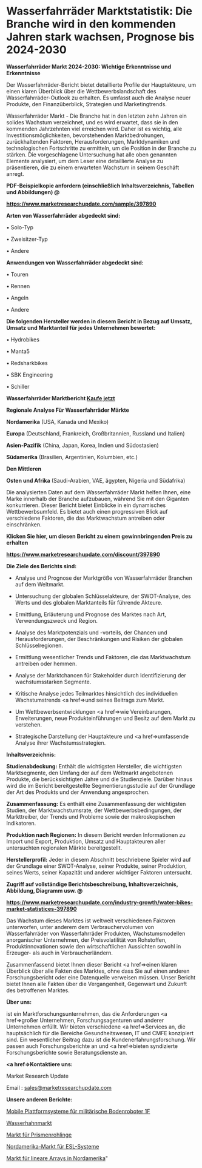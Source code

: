 # Wasserfahrräder Marktstatistik: Die Branche wird in den kommenden Jahren stark wachsen, Prognose bis 2024-2030

<strong>Wasserfahrräder Markt 2024-2030: Wichtige Erkenntnisse und Erkenntnisse</strong>

Der Wasserfahrräder-Bericht bietet detaillierte Profile der Hauptakteure, um einen klaren Überblick über die Wettbewerbslandschaft des Wasserfahrräder-Outlook zu erhalten. Es umfasst auch die Analyse neuer Produkte, den Finanzüberblick, Strategien und Marketingtrends.

Wasserfahrräder Markt - Die Branche hat in den letzten zehn Jahren ein solides Wachstum verzeichnet, und es wird erwartet, dass sie in den kommenden Jahrzehnten viel erreichen wird. Daher ist es wichtig, alle Investitionsmöglichkeiten, bevorstehenden Marktbedrohungen, zurückhaltenden Faktoren, Herausforderungen, Marktdynamiken und technologischen Fortschritte zu ermitteln, um die Position in der Branche zu stärken. Die vorgeschlagene Untersuchung hat alle oben genannten Elemente analysiert, um dem Leser eine detaillierte Analyse zu präsentieren, die zu einem erwarteten Wachstum in seinem Geschäft anregt.



<strong><b>PDF-Beispielkopie anfordern (einschließlich Inhaltsverzeichnis, Tabellen und Abbildungen) @ </b></strong>

<strong><a href=https://www.marketresearchupdate.com/sample/397890>

<strong>https://www.marketresearchupdate.com/sample/397890</u></a></strong></strong>



<strong>Arten von Wasserfahrräder abgedeckt sind:</strong>

• Solo-Typ

• Zweisitzer-Typ

• Andere



<strong>Anwendungen von Wasserfahrräder abgedeckt sind:</strong>

• Touren

• Rennen

• Angeln

• Andere



<strong>Die folgenden Hersteller werden in diesem Bericht in Bezug auf Umsatz, Umsatz und Marktanteil für jedes Unternehmen bewertet:</strong>

• Hydrobikes

• Manta5

• Redsharkbikes

• SBK Engineering

• Schiller



<strong>Wasserfahrräder Marktbericht <a href=https://www.marketresearchupdate.com/buynow/397890>Kaufe jetzt</a></strong>



<strong>Regionale Analyse Für Wasserfahrräder Märkte</strong>



<strong>Nordamerika</strong> (USA, Kanada und Mexiko)



<strong>Europa</strong> (Deutschland, Frankreich, Großbritannien, Russland und Italien)



<strong>Asien-Pazifik</strong> (China, Japan, Korea, Indien und Südostasien)



<strong>Südamerika</strong> (Brasilien, Argentinien, Kolumbien, etc.)



<strong>Den Mittleren</strong> 

<strong>Osten und Afrika</strong> (Saudi-Arabien, VAE, ägypten, Nigeria und Südafrika)

Die analysierten Daten auf dem Wasserfahrräder Markt helfen Ihnen, eine Marke innerhalb der Branche aufzubauen, während Sie mit den Giganten konkurrieren. Dieser Bericht bietet Einblicke in ein dynamisches Wettbewerbsumfeld. Es bietet auch einen progressiven Blick auf verschiedene Faktoren, die das Marktwachstum antreiben oder einschränken.



<strong>Klicken Sie hier, um diesen Bericht zu einem gewinnbringenden Preis zu erhalten
</strong>

<strong><a href=https://www.marketresearchupdate.com/discount/397890>https://www.marketresearchupdate.com/discount/397890</b></u></strong></a>



<strong>Die Ziele des Berichts sind:</strong>

- Analyse und Prognose der Marktgröße von Wasserfahrräder Branchen auf dem Weltmarkt.

- Untersuchung der globalen Schlüsselakteure, der SWOT-Analyse, des Werts und des globalen Marktanteils für führende Akteure.

- Ermittlung, Erläuterung und Prognose des Marktes nach Art, Verwendungszweck und Region.

- Analyse des Marktpotenzials und -vorteils, der Chancen und Herausforderungen, der Beschränkungen und Risiken der globalen Schlüsselregionen.

- Ermittlung wesentlicher Trends und Faktoren, die das Marktwachstum antreiben oder hemmen.

- Analyse der Marktchancen für Stakeholder durch Identifizierung der wachstumsstarken Segmente.

- Kritische Analyse jedes Teilmarktes hinsichtlich des individuellen Wachstumstrends <a href=>und</a> seines Beitrags zum Markt.

- Um Wettbewerbsentwicklungen <a href=>wie</a> Vereinbarungen, Erweiterungen, neue Produkteinführungen und Besitz auf dem Markt zu verstehen.

- Strategische Darstellung der Hauptakteure und <a href=>umfas</a>sende Analyse ihrer Wachstumsstrategien.



<strong>Inhaltsverzeichnis:</strong>



<strong>Studienabdeckung:</strong> Enthält die wichtigsten Hersteller, die wichtigsten Marktsegmente, den Umfang der auf dem Weltmarkt angebotenen Produkte, die berücksichtigten Jahre und die Studienziele. Darüber hinaus wird die im Bericht bereitgestellte Segmentierungsstudie auf der Grundlage der Art des Produkts und der Anwendung angesprochen.



<strong>Zusammenfassung:</strong> Es enthält eine Zusammenfassung der wichtigsten Studien, der Marktwachstumsrate, der Wettbewerbsbedingungen, der Markttreiber, der Trends und Probleme sowie der makroskopischen Indikatoren.



<strong>Produktion nach Regionen:</strong> In diesem Bericht werden Informationen zu Import und Export, Produktion, Umsatz und Hauptakteuren aller untersuchten regionalen Märkte bereitgestellt.



<strong>Herstellerprofil:</strong> Jeder in diesem Abschnitt beschriebene Spieler wird auf der Grundlage einer SWOT-Analyse, seiner Produkte, seiner Produktion, seines Werts, seiner Kapazität und anderer wichtiger Faktoren untersucht.



<strong><b>Zugriff auf vollständige Berichtsbeschreibung, Inhaltsverzeichnis, Abbildung, Diagramm usw. @ </b></strong>

<strong><a href=https://www.marketresearchupdate.com/industry-growth/water-bikes-market-statistices-397890>https://www.marketresearchupdate.com/industry-growth/water-bikes-market-statistices-397890</a></strong>

Das Wachstum dieses Marktes ist weltweit verschiedenen Faktoren unterworfen, unter anderem dem Verbrauchervolumen von Wasserfahrräder von Wasserfahrräder Produkten, Wachstumsmodellen anorganischer Unternehmen, der Preisvolatilität von Rohstoffen, Produktinnovationen sowie den wirtschaftlichen Aussichten sowohl in Erzeuger- als auch in Verbraucherländern.

Zusammenfassend bietet Ihnen dieser Bericht <a href=>einen</a> klaren Überblick über alle Fakten des Marktes, ohne dass Sie auf einen anderen Forschungsbericht oder eine Datenquelle verweisen müssen. Unser Bericht bietet Ihnen alle Fakten über die Vergangenheit, Gegenwart und Zukunft des betroffenen Marktes.



<strong>Über uns:</strong>

 ist ein Marktforschungsunternehmen, das die Anforderungen <a href=>großer</a> Unternehmen, Forschungsagenturen und anderer Unternehmen erfüllt. Wir bieten verschiedene <a href=>Services</a> an, die hauptsächlich für die Bereiche Gesundheitswesen, IT und CMFE konzipiert sind. Ein wesentlicher Beitrag dazu ist die Kundenerfahrungsforschung. Wir passen auch Forschungsberichte an und <a href=>bieten</a> syndizierte Forschungsberichte sowie Beratungsdienste an.



<strong><a href=>Kontaktiere uns:</a></strong>

Market Research Update

Email : sales@marketresearchupdate.com



<strong>Unsere anderen Berichte:</strong>

<a href=https://www.linkedin.com/pulse/military-ground-robot-mobile-platform-systems-1f>Mobile Plattformsysteme für militärische Bodenroboter 1F</a>

<a href=https://www.linkedin.com/pulse/faucet-market-report-2023-top-company-trends>Wasserhahnmarkt</a>

<a href=https://www.linkedin.com/pulse/prism-blanks-market-outlooks-2023-size-players>Markt für Prismenrohlinge</a>

<a href=https://www.linkedin.com/pulse/north-america-esl-system-market-2023-latest-sales>Nordamerika-Markt für ESL-Systeme</a>

<a href=https://www.linkedin.com/pulse/north-america-linear-arrays-market-2023-huge-business>Markt für lineare Arrays in Nordamerika</a>"
